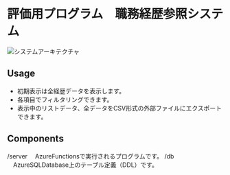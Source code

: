 # 評価用プログラム　職務経歴参照システム

![システムアーキテクチャ](https://user-images.githubusercontent.com/35760519/48814526-691d7300-ed7e-11e8-9c58-6aae6cd4c0f4.png "システムアーキテクチャ")


## Usage
- 初期表示は全経歴データを表示します。
- 各項目でフィルタリングできます。
- 表示中のリストデータ、全データをCSV形式の外部ファイルにエクスポートできます。

## Components
/server
　AzureFunctionsで実行されるプログラムです。
/db
　AzureSQLDatabase上のテーブル定義（DDL）です。
